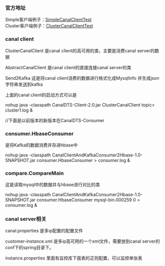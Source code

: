 ### 官方地址
Simple客户端例子：[SimpleCanalClientTest](https://github.com/alibaba/canal/blob/master/example/src/main/java/com/alibaba/otter/canal/example/SimpleCanalClientTest.java)  
Cluster客户端例子：[ClusterCanalClientTest](https://github.com/alibaba/canal/blob/master/example/src/main/java/com/alibaba/otter/canal/example/ClusterCanalClientTest.java)

### canal client
ClusterCanalClient 是canal client的高可用的类，主要是消费canal server的数据

AbstractCanalClient 是canal client的直接连接canal server的类

Send2Kafka  这是将canal client消费的数据进行格式化成MysqlInfo
并生成json字符串发送到kafka

上面的canal client的启动方式可以是

nohup java -classpath CanalDTS-Client-2.0.jar  ClusterCanalClient topic> cluster1.log &







//下面是以前版本的新版本在CanalDTS-Consumer

### consumer.HbaseConsumer
是将Kafka的数据消费并存进hbase中

nohup java -classpath CanalClientAndKafkaConsumer2Hbase-1.0-SNAPSHOT.jar  consumer.HbaseConsumer > consumer.log &

### compare.CompareMain 
这是读取mysql中的数据并与hbase进行对比的类

nohup java -classpath CanalClientAndKafkaConsumer2Hbase-1.0-SNAPSHOT.jar  consumer.HbaseConsumer mysql-bin.000259 0 > consumer.log &

### canal server相关

canal.properties  是多ip配置的配置文件

customer-instance.xml 是多ip高可用的一个xml文件，需要放到canal server的conf下的spring目录下。

instance.properties  里面有监控库下面表的正则配置，可以监控单张表